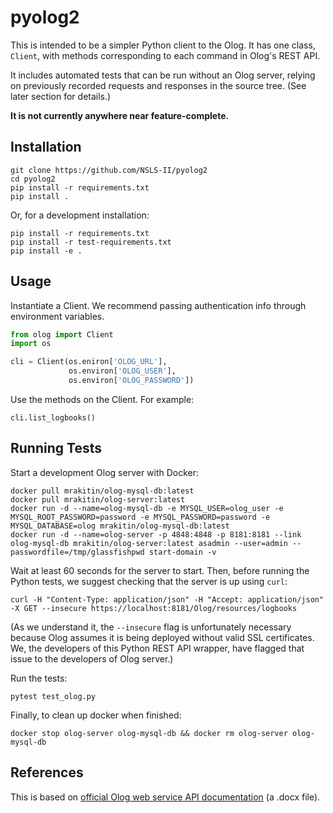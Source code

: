 # pyolog2

This is intended to be a simpler Python client to the Olog. It has one class,
``Client``, with methods corresponding to each command in Olog's REST API.

It includes automated tests that can be run without an Olog server, relying on
previously recorded requests and responses in the source tree. (See later
section for details.)

**It is not currently anywhere near feature-complete.**

## Installation

```
git clone https://github.com/NSLS-II/pyolog2
cd pyolog2
pip install -r requirements.txt
pip install .
```

Or, for a development installation:

```
pip install -r requirements.txt
pip install -r test-requirements.txt
pip install -e .
```

## Usage

Instantiate a Client. We recommend passing authentication info through
environment variables.

```python
from olog import Client
import os

cli = Client(os.eniron['OLOG_URL'],
             os.environ['OLOG_USER'],
             os.environ['OLOG_PASSWORD'])
```

Use the methods on the Client. For example:

```
cli.list_logbooks()
```

## Running Tests

Start a development Olog server with Docker:

```
docker pull mrakitin/olog-mysql-db:latest
docker pull mrakitin/olog-server:latest
docker run -d --name=olog-mysql-db -e MYSQL_USER=olog_user -e MYSQL_ROOT_PASSWORD=password -e MYSQL_PASSWORD=password -e MYSQL_DATABASE=olog mrakitin/olog-mysql-db:latest
docker run -d --name=olog-server -p 4848:4848 -p 8181:8181 --link olog-mysql-db mrakitin/olog-server:latest asadmin --user=admin --passwordfile=/tmp/glassfishpwd start-domain -v
```

Wait at least 60 seconds for the server to start. Then, before running the
Python tests, we suggest checking that the server is up using ``curl``:

```
curl -H "Content-Type: application/json" -H "Accept: application/json" -X GET --insecure https://localhost:8181/Olog/resources/logbooks
```

(As we understand it, the ``--insecure`` flag is unfortunately necessary because
Olog assumes it is being deployed without valid SSL certificates. We, the
developers of this Python REST API wrapper, have flagged that issue to the
developers of Olog server.)

Run the tests:

```
pytest test_olog.py
```

Finally, to clean up docker when finished:

```
docker stop olog-server olog-mysql-db && docker rm olog-server olog-mysql-db
```

## References

This is based on
[official Olog web service API documentation](https://github.com/Olog/olog-service/raw/master/doc/Release%20Notes%20and%20Manuals.docx)
(a .docx file).
